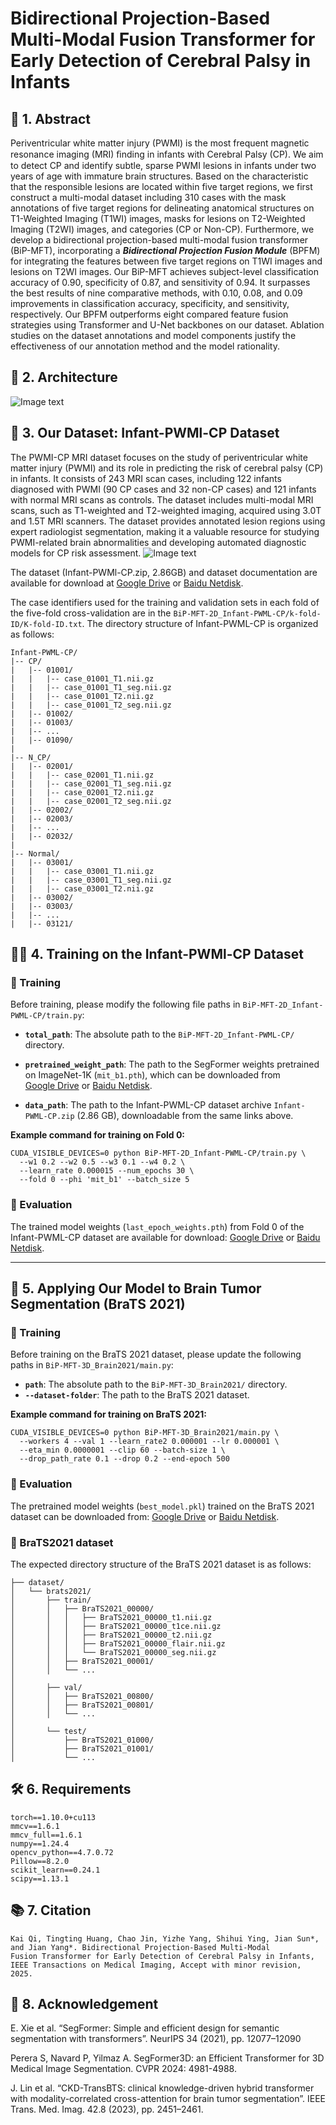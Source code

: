 # Bidirectional Projection-Based Multi-Modal Fusion Transformer for Early Detection of Cerebral Palsy in Infants

##  🧾 1.  Abstract
Periventricular white matter injury (PWMI) is the most frequent magnetic resonance imaging (MRI) ﬁnding in infants with Cerebral Palsy (CP).
We aim to detect CP and identify subtle, sparse PWMI lesions in infants under two years of age with immature brain structures.
Based on the characteristic that the responsible lesions are located within five target regions,
we first construct a multi-modal dataset including 310 cases with the mask annotations of five target regions for delineating anatomical structures on T1-Weighted Imaging (T1WI) images, masks for lesions on T2-Weighted Imaging (T2WI) images, and categories (CP or Non-CP).
Furthermore,
we develop a bidirectional projection-based multi-modal
fusion transformer (BiP-MFT), incorporating a ***Bidirectional Projection Fusion Module*** (BPFM) for integrating the features between five target regions on T1WI images and lesions on T2WI images.
Our BiP-MFT achieves subject-level classification
accuracy of 0.90, specificity of 0.87, and sensitivity of
0.94. It surpasses the best results of nine comparative
methods, with 0.10, 0.08, and 0.09 improvements in classification accuracy, specificity, and sensitivity, respectively. Our BPFM outperforms eight compared feature fusion strategies using Transformer and U-Net backbones on our dataset. Ablation studies on the dataset annotations and model components justify the effectiveness of our annotation method and the model rationality.


## 🧠 2.  Architecture
![Image text](architure2.png)


## 🧬 3.  Our Dataset: Infant-PWMl-CP Dataset

The PWMI-CP MRI dataset focuses on the study of periventricular white matter injury (PWMI) and its role in predicting the risk of cerebral palsy (CP) in infants. It consists of 243 MRI scan cases, including 122 infants diagnosed with PWMI (90 CP cases and 32 non-CP cases) and 121 infants with normal MRI scans as controls. The dataset includes multi-modal MRI scans, such as T1-weighted and T2-weighted imaging, acquired using 3.0T and 1.5T MRI scanners. The dataset provides annotated lesion regions using expert radiologist segmentation, making it a valuable resource for studying PWMI-related brain abnormalities and developing automated diagnostic models for CP risk assessment. 
![Image text](visualization.png)

The dataset (Infant-PWMl-CP.zip, 2.86GB) and dataset documentation are available for download at [Google Drive](https://drive.google.com/drive/folders/1yBVICW9lcDANth-RlwJy1C9M6QNXJ0L2?usp=sharing) or [Baidu Netdisk](https://pan.baidu.com/s/1XiwKp7Ayc81qefs3eu7pGg?pwd=fae8).


The case identifiers used for the training and validation sets in each fold of the five-fold cross-validation are in the `BiP-MFT-2D_Infant-PWML-CP/k-fold-ID/K-fold-ID.txt`.
The directory structure of Infant-PWML-CP is organized as follows:
```
Infant-PWML-CP/
|-- CP/
|   |-- 01001/
|   |   |-- case_01001_T1.nii.gz
|   |   |-- case_01001_T1_seg.nii.gz
|   |   |-- case_01001_T2.nii.gz
|   |   |-- case_01001_T2_seg.nii.gz
|   |-- 01002/
|   |-- 01003/
|   |-- ...
|   |-- 01090/
|
|-- N_CP/
|   |-- 02001/
|   |   |-- case_02001_T1.nii.gz
|   |   |-- case_02001_T1_seg.nii.gz
|   |   |-- case_02001_T2.nii.gz
|   |   |-- case_02001_T2_seg.nii.gz
|   |-- 02002/
|   |-- 02003/
|   |-- ...
|   |-- 02032/
|
|-- Normal/
|   |-- 03001/
|   |   |-- case_03001_T1.nii.gz
|   |   |-- case_03001_T1_seg.nii.gz
|   |   |-- case_03001_T2.nii.gz
|   |-- 03002/
|   |-- 03003/
|   |-- ...
|   |-- 03121/
```


##  🏋️‍♂️ 4.  Training on the Infant-PWMl-CP Dataset

### 🔧 Training

Before training, please modify the following file paths in `BiP-MFT-2D_Infant-PWML-CP/train.py`:

- **`total_path`**: The absolute path to the `BiP-MFT-2D_Infant-PWML-CP/` directory.
- **`pretrained_weight_path`**: The path to the SegFormer weights pretrained on ImageNet-1K (`mit_b1.pth`), which can be downloaded from  
  [Google Drive](https://drive.google.com/drive/folders/1yBVICW9lcDANth-RlwJy1C9M6QNXJ0L2?usp=sharing) or  [Baidu Netdisk](https://pan.baidu.com/s/1XiwKp7Ayc81qefs3eu7pGg?pwd=fae8).

- **`data_path`**: The path to the Infant-PWML-CP dataset archive `Infant-PWML-CP.zip` (2.86 GB), downloadable from the same links above.

**Example command for training on Fold 0:**

```
CUDA_VISIBLE_DEVICES=0 python BiP-MFT-2D_Infant-PWML-CP/train.py \
  --w1 0.2 --w2 0.5 --w3 0.1 --w4 0.2 \
  --learn_rate 0.000015 --num_epochs 30 \
  --fold 0 --phi 'mit_b1' --batch_size 5
```


### 🧪 Evaluation

The trained model weights (`last_epoch_weights.pth`) from Fold 0 of the Infant-PWML-CP dataset are available for download:
[Google Drive](https://drive.google.com/drive/folders/1yBVICW9lcDANth-RlwJy1C9M6QNXJ0L2?usp=sharing)  or [Baidu Netdisk](https://pan.baidu.com/s/1XiwKp7Ayc81qefs3eu7pGg?pwd=fae8).

---


## 🚀 5.  Applying Our Model to Brain Tumor Segmentation (BraTS 2021)

### 🔧 Training

Before training on the BraTS 2021 dataset, please update the following paths in `BiP-MFT-3D_Brain2021/main.py`:

- **`path`**: The absolute path to the `BiP-MFT-3D_Brain2021/` directory.
- **`--dataset-folder`**: The path to the BraTS 2021 dataset.

**Example command for training on BraTS 2021:**

```
CUDA_VISIBLE_DEVICES=0 python BiP-MFT-3D_Brain2021/main.py \
  --workers 4 --val 1 --learn_rate2 0.000001 --lr 0.000001 \
  --eta_min 0.0000001 --clip 60 --batch-size 1 \
  --drop_path_rate 0.1 --drop 0.2 --end-epoch 500
```


### 🧪 Evaluation

The pretrained model weights (`best_model.pkl`) trained on the BraTS 2021 dataset can be downloaded from:
[Google Drive](https://drive.google.com/drive/folders/1yBVICW9lcDANth-RlwJy1C9M6QNXJ0L2?usp=sharing) or [Baidu Netdisk](https://pan.baidu.com/s/1XiwKp7Ayc81qefs3eu7pGg?pwd=fae8).

### 📁 BraTS2021 dataset

The expected directory structure of the BraTS 2021 dataset is as follows:
```
├── dataset/
│   └── brats2021/
│       ├── train/
│       │   ├── BraTS2021_00000/
│       │   │   ├── BraTS2021_00000_t1.nii.gz
│       │   │   ├── BraTS2021_00000_t1ce.nii.gz
│       │   │   ├── BraTS2021_00000_t2.nii.gz
│       │   │   ├── BraTS2021_00000_flair.nii.gz
│       │   │   └── BraTS2021_00000_seg.nii.gz
│       │   ├── BraTS2021_00001/
│       │   └── ...
│
│       ├── val/
│       │   ├── BraTS2021_00800/
│       │   ├── BraTS2021_00801/
│       │   └── ...
│
│       └── test/
│           ├── BraTS2021_01000/
│           ├── BraTS2021_01001/
│           └── ...
```






## 🛠️ 6. Requirements

```
torch==1.10.0+cu113
mmcv==1.6.1
mmcv_full==1.6.1
numpy==1.24.4
opencv_python==4.7.0.72
Pillow==8.2.0
scikit_learn==0.24.1
scipy==1.13.1
```


## 📚 7. Citation
```
Kai Qi, Tingting Huang, Chao Jin, Yizhe Yang, Shihui Ying, Jian Sun*, and Jian Yang*. Bidirectional Projection-Based Multi-Modal
Fusion Transformer for Early Detection of Cerebral Palsy in Infants, IEEE Transactions on Medical Imaging, Accept with minor revision, 2025.
```




## 🙏 8. Acknowledgement

E. Xie et al. “SegFormer: Simple and efficient design for semantic segmentation with transformers”. NeurIPS 34 (2021), pp. 12077–12090

Perera S, Navard P, Yilmaz A. SegFormer3D: an Efficient Transformer for 3D Medical Image Segmentation. CVPR 2024: 4981-4988.

J. Lin et al. “CKD-TransBTS: clinical knowledge-driven hybrid transformer with modality-correlated cross-attention for brain tumor segmentation”. IEEE Trans. Med. Imag. 42.8 (2023), pp. 2451–2461.







